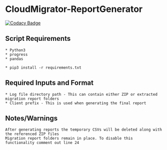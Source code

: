 # CloudMigrator-ReportGenerator
[![Codacy Badge](https://api.codacy.com/project/badge/Grade/db27982d6e9e4c1b9b2e565fb3ac2ba2)](https://www.codacy.com/manual/cloudkevin/CloudMigrator-ReportGenerator?utm_source=github.com&amp;utm_medium=referral&amp;utm_content=cloudkevin/CloudMigrator-ReportGenerator&amp;utm_campaign=Badge_Grade)

## Script Requirements
```
* Python3
* progress
* pandas

* pip3 install -r requirements.txt
```

## Required Inputs and Format
```
* Log file directory path - This can contain either ZIP or extracted migration report folders
* Client prefix - This is used when generating the final report
```

## Notes/Warnings
```
After generating reports the temporary CSVs will be deleted along with the referenced ZIP files 
Migration report folders remain in place. To disable this functionality comment out line 24
```
